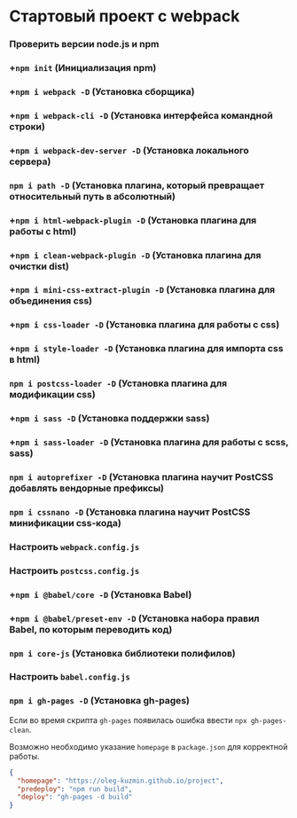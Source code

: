 # Стартовый проект с webpack

### Проверить версии node.js и npm

### +`npm init` (Инициализация npm)

### +`npm i webpack -D` (Установка сборщика)

### +`npm i webpack-cli -D` (Установка интерфейса командной строки)

### +`npm i webpack-dev-server -D` (Установка локального сервера)

### `npm i path -D` (Установка плагина, который превращает относительный путь в абсолютный)

### +`npm i html-webpack-plugin -D` (Установка плагина для работы с html)

### +`npm i clean-webpack-plugin -D` (Установка плагина для очистки dist)

### +`npm i mini-css-extract-plugin -D` (Установка плагина для объединения css)

### +`npm i css-loader -D` (Установка плагина для работы с css)

### +`npm i style-loader -D` (Установка плагина для импорта css в html)

### `npm i postcss-loader -D` (Установка плагина для модификации css)

### +`npm i sass -D` (Установка поддержки sass)

### +`npm i sass-loader -D` (Установка плагина для работы c scss, sass)

### `npm i autoprefixer -D` (Установка плагина научит PostCSS добавлять вендорные префиксы)

### `npm i cssnano -D` (Установка плагина научит PostCSS минификации css-кода)

### Настроить `webpack.config.js`

### Настроить `postcss.config.js`

### +`npm i @babel/core -D` (Установка Babel)

### +`npm i @babel/preset-env -D` (Установка набора правил Babel, по которым переводить код)

### `npm i core-js` (Установка библиотеки полифилов)

### Настроить `babel.config.js`

### `npm i gh-pages -D` (Установка gh-pages)

Если во время скрипта `gh-pages` появилась ошибка ввести `npx gh-pages-clean`.

Возможно необходимо указание `homepage` в `package.json` для корректной работы.

```json
{
  "homepage": "https://oleg-kuzmin.github.io/project",
  "predeploy": "npm run build",
  "deploy": "gh-pages -d build"
}
```

